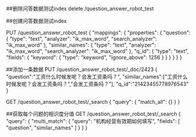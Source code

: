 ##删除问答数据测试index
delete /question_answer_robot_test

##创建问答数据测试index

PUT /question_answer_robot_test
{
	"mappings": {
		"properties": {
			"question": {
           "type":  "text",
          "analyzer": "ik_max_word",
		 "search_analyzer": "ik_max_word"
        },
        "similar_names": {
          "type":  "text",
          "analyzer": "ik_max_word",
					"search_analyzer": "ik_max_word"
        },
			"q_id": {
				"type": "text",
				"fields": {
					"keyword": {
						"type": "keyword",
						"ignore_above": 1256
					}
				}
			}
		}
	}
}



##添加一条数据
PUT /question_answer_robot_test/_doc/2423
{
  "question":"工资什么时候发呢？会发工资条吗？",
  "similar_names":["工资什么时候发呢？会发工资条吗？","会发工资条吗？"],
  "q_id":"21423455778976543"
}




GET /question_answer_robot_test/_search
{
  "query": {
    "match_all": {}
  }
}



##获取每个问题的相识度分值 
GET /question_answer_robot_test/_search
{
  "query": {
    "multi_match": {
      "query": "机构经营有效期如何填写",
      "fields": [
        "question",
        "similar_names"
      ]
    }
  }
}

